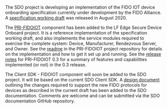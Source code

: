 The SDO project is developing an implementation of the FIDO IOT device onboarding specification currently under development by the FIDO Alliance.  A [specification working draft](https://fidoalliance.org/specs/fidoiot/FIDO-IoT-spec-v1.0-wd-20200730.html) was released in August 2020.  

The [PRI-FIDOIOT](https://github.com/secure-device-onboard/pri-fidoiot) component has been added to the LF Edge Secure Device Onboard project.  It is a reference implementation of the specification working draft, and also implements the service modules required to exercise the complete system: Device, Manufacturer, Rendezvous Server, and Owner.  See the [readme](https://github.com/secure-device-onboard/pri-fidoiot/blob/master/README.md) in the PRI-FIDOIOT project repository for details on the implementation and how to get it set up and running.  See the [release notes](https://github.com/secure-device-onboard/release-fidoiot/releases) for PRI-FIDOIOT 0.3 for a summary of features and capabilities implemented (or not) in the 0.3 release.

The Client SDK - FIDOIOT component will soon be added to the SDO project.  It will be based on the current SDO Client SDK.  A [design document](fdo-client-sdk-design.md) outlining the changes required to support the new FIDO protocols for devices as described in the current draft has been added to the SDO documentation.  Comments are welcome and can be submitted via the SDO documentation GitHub repository.

